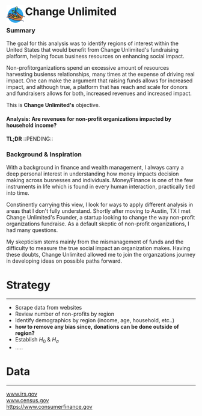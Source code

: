 <h1> <img src="/images/change_unlimited_icon.png"
  width="50"
  height="50"
  style="float:left;"> Change Unlimited </h1>


### Summary
The goal for this analysis was to identify regions of interest within the United States that would benefit from Change Unlimited's fundraising platform, helping focus business resources on enhancing social impact. 

Non-profitorganizations spend an excessive amount of resources harvesting busienss relationships, many times at the expense  of driving real impact. One can make the argument that raising funds allows for increased impact, and although true, a platform that has reach and scale for donors and fundraisers  allows for both, increased revenues and increased impact. 

This is **Change Unlimited's** objective. 

#### Analysis: Are revenues for non-profit organizations impacted by household income?


**TL;DR**
::PENDING::

### Background & Inspiration

With a background in finance and wealth management, I always carry a deep personal interest in understanding how money impacts decision making across busnesses and individuals. Money/Finance is one of the few instruments in life which is found in every human interaction, practically tied into time. 

Constinently carrying this view, I look for ways to apply different analysis in areas that I don't fully understand. Shortly after moving to Austin, TX I met Change Unlimited's Founder, a startup looking to change the way non-profit organizations fundraise. As a default skeptic of non-profit organizations, I had many questions. 

My skepticism stems mainly from the mismanagement of funds and the difficulty to measure the true social impact an organization makes. Having these doubts, Change Unlimited allowed me to join the organzations journey in developing ideas on possible paths forward.

# Strategy
-----------
- Scrape data from websites
- Review number of non-profits by region
- Identify demographics by region (income, age, household, etc..)
- **how to remove any bias since, donations can be done outside of region?**
- Establish $H_0$ & $H_a$
- .....


# Data
----------
www.irs.gov <br>
www.census.gov <br>
https://www.consumerfinance.gov <br>
